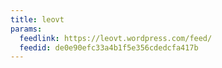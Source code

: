 ```yaml
---
title: leovt
params:
  feedlink: https://leovt.wordpress.com/feed/
  feedid: de0e90efc33a4b1f5e356cdedcfa417b
---
```

